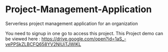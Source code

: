 # Project-Management-Application
Serverless project management application for an organization

You need to signup in one go to access this project.
This Project demo can be viewed here : https://drive.google.com/open?id=1aS_-vePPSkZLBCFQ658YV2NlUiTJWIKL
